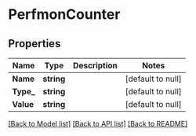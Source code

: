 # PerfmonCounter

## Properties
Name | Type | Description | Notes
------------ | ------------- | ------------- | -------------
**Name** | **string** |  | [default to null]
**Type_** | **string** |  | [default to null]
**Value** | **string** |  | [default to null]

[[Back to Model list]](../README.md#documentation-for-models) [[Back to API list]](../README.md#documentation-for-api-endpoints) [[Back to README]](../README.md)


